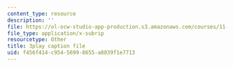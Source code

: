 ```yaml
---
content_type: resource
description: ''
file: https://ol-ocw-studio-app-production.s3.amazonaws.com/courses/11-601-introduction-to-environmental-policy-and-planning-fall-2016/f456f414c95456998655a8039f1e7713_r01KsFLKdO4.vtt
file_type: application/x-subrip
resourcetype: Other
title: 3play caption file
uid: f456f414-c954-5699-8655-a8039f1e7713
---
```


